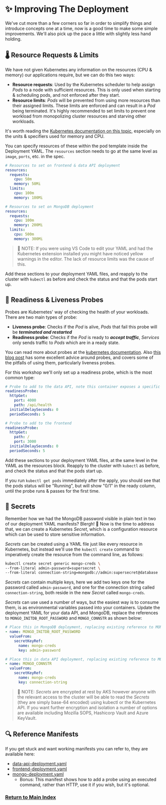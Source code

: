 # ✨ Improving The Deployment

We've cut more than a few corners so far in order to simplify things and introduce concepts one at a
time, now is a good time to make some simple improvements. We'll also pick up the pace a little with
slightly less hand holding.

## 🌡️ Resource Requests & Limits

We have not given Kubernetes any information on the resources (CPU & memory) our applications require,
but we can do this two ways:

- **Resource requests**: Used by the Kubernetes scheduler to help assign _Pods_ to a node with
  sufficient resources. This is only used when starting & scheduling pods, and not enforced after
  they start.
- **Resource limits**: _Pods_ will be prevented from using more resources than their assigned limits.
  These limits are enforced and can result in a _Pod_ being terminated. It's highly recommended to set
  limits to prevent one workload from monopolizing cluster resources and starving other workloads.

It's worth reading the [Kubernetes documentation on this topic](https://kubernetes.io/docs/concepts/configuration/manage-resources-containers/),
especially on the units & specifiers used for memory and CPU.

You can specify resources of these within the pod template inside the Deployment YAML. The `resources`
section needs to go at the same level as `image`, `ports`, etc. in the spec.

```yaml
# Resources to set on frontend & data API deployment
resources:
  requests:
    cpu: 50m
    memory: 50Mi
  limits:
    cpu: 100m
    memory: 100Mi
```

```yaml
# Resources to set on MongoDB deployment
resources:
  requests:
    cpu: 100m
    memory: 200Mi
  limits:
    cpu: 500m
    memory: 300Mi
```

> 📝 NOTE: If you were using VS Code to edit your YAML and had the Kubernetes extension installed you
> might have noticed yellow warnings in the editor. The lack of resource limits was the cause of this.

Add these sections to your deployment YAML files, and reapply to the cluster with `kubectl` as before
and check the status and that the pods start up.

## 💓 Readiness & Liveness Probes

Probes are Kubernetes' way of checking the health of your workloads. There are two main types of probe:

- **Liveness probe**: Checks if the _Pod_ is alive, _Pods_ that fail this probe will be
  **_terminated and restarted_**
- **Readiness probe**: Checks if the _Pod_ is ready to **_accept traffic_**, _Services_ only sends
  traffic to _Pods_ which are in a ready state.

You can read more about probes at the [kubernetes documentation](https://kubernetes.io/docs/tasks/configure-pod-container/configure-liveness-readiness-startup-probes/).
Also [this blog post](https://srcco.de/posts/kubernetes-liveness-probes-are-dangerous.html) has some
excellent advice around probes, and covers some of the pitfalls of using them, particularly liveness
probes.

For this workshop we'll only set up a readiness probe, which is the most common type:

```yaml
# Probe to add to the data API, note this container exposes a specific health endpoint
readinessProbe:
  httpGet:
    port: 4000
    path: /api/health
  initialDelaySeconds: 0
  periodSeconds: 5
```

```yaml
# Probe to add to the frontend
readinessProbe:
  httpGet:
    path: /
    port: 3000
  initialDelaySeconds: 0
  periodSeconds: 5
```

Add these sections to your deployment YAML files, at the same level in the YAML as the resources block.
Reapply to the cluster with `kubectl` as before, and check the status and that the pods start up.

If you run `kubectl get pods` immediately after the apply, you should see that the pods status will
be "Running", but will show "0/1" in the ready column, until the probe runs & passes for the first
time.

## 🔐 Secrets

Remember how we had the MongoDB password visible in plain text in two of our deployment YAML manifests?
Blergh! 🤢 Now is the time to address that, we can create a Kubernetes _Secret_, which is a
configuration resource which can be used to store sensitive information.

_Secrets_ can be created using a YAML file just like every resource in Kubernetes, but instead we'll
use the `kubectl create` command to imperatively create the resource from the command line, as follows:

```bash
kubectl create secret generic mongo-creds \
--from-literal admin-password=supersecret \
--from-literal connection-string=mongodb://admin:supersecret@database
```

_Secrets_ can contain multiple keys, here we add two keys one for the password called `admin-password`,
and one for the connection string called `connection-string`, both reside in the new _Secret_ called
`mongo-creds`.

_Secrets_ can use used a number of ways, but the easiest way is to consume them, is as environmental
variables passed into your containers. Update the deployment YAML for your data API, and MongoDB,
replace the references to `MONGO_INITDB_ROOT_PASSWORD` and `MONGO_CONNSTR` as shown below:

```yaml
# Place this in MongoDB deployment, replacing existing reference to MONGO_INITDB_ROOT_PASSWORD
- name: MONGO_INITDB_ROOT_PASSWORD
  valueFrom:
    secretKeyRef:
      name: mongo-creds
      key: admin-password
```

```yaml
# Place this in data API deployment, replacing existing reference to MONGO_CONNSTR
- name: MONGO_CONNSTR
  valueFrom:
    secretKeyRef:
      name: mongo-creds
      key: connection-string
```

> 📝 NOTE: _Secrets_ are encrypted at rest by AKS however anyone with the relevant access to the cluster
> will be able to read the _Secrets_ (they are simply base-64 encoded) using kubectl or the Kubernetes
> API. If you want further encryption and isolation a number of options are available including
> Mozilla SOPS, Hashicorp Vault and Azure KeyVault.

## 🔍 Reference Manifests

If you get stuck and want working manifests you can refer to, they are available here:

- [data-api-deployment.yaml](data-api-deployment.yaml)
- [frontend-deployment.yaml](frontend-deployment.yaml)
- [mongo-deployment.yaml](mongo-deployment.yaml)
  - Bonus: This manifest shows how to add a probe using an executed command, rather than HTTP, use it
    if you wish, but it's optional.

### [Return to Main Index](../readme.md)
